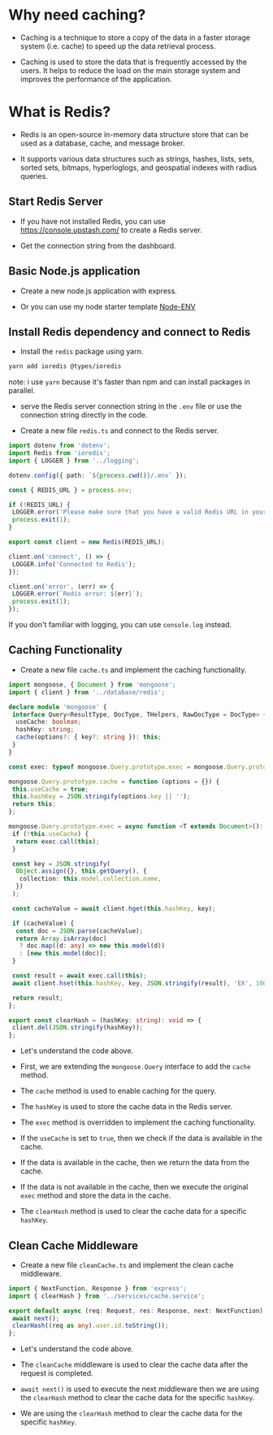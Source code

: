 # Why need caching?

- Caching is a technique to store a copy of the data in a faster storage system (i.e. cache) to speed up the data retrieval process.

- Caching is used to store the data that is frequently accessed by the users. It helps to reduce the load on the main storage system and improves the performance of the application.

# What is Redis?

- Redis is an open-source in-memory data structure store that can be used as a database, cache, and message broker.

- It supports various data structures such as strings, hashes, lists, sets, sorted sets, bitmaps, hyperloglogs, and geospatial indexes with radius queries.

## Start Redis Server

- If you have not installed Redis, you can use <https://console.upstash.com/> to create a Redis server.

- Get the connection string from the dashboard.

## Basic Node.js application

- Create a new node.js application with express.

- Or you can use my node starter template [Node-ENV](https://github.com/Adosh74/Node-Env)

## Install Redis dependency and connect to Redis

- Install the `redis` package using yarn.

```bash
yarn add ioredis @types/ioredis
```

note: i use `yarn` because it's faster than npm and can install packages in parallel.

- serve the Redis server connection string in the `.env` file or use the connection string directly in the code.

- Create a new file `redis.ts` and connect to the Redis server.

```typescript
import dotenv from 'dotenv';
import Redis from 'ioredis';
import { LOGGER } from '../logging';

dotenv.config({ path: `${process.cwd()}/.env` });

const { REDIS_URL } = process.env;

if (!REDIS_URL) {
 LOGGER.error('Please make sure that you have a valid Redis URL in your .env file');
 process.exit(1);
}

export const client = new Redis(REDIS_URL);

client.on('connect', () => {
 LOGGER.info('Connected to Redis');
});

client.on('error', (err) => {
 LOGGER.error(`Redis error: ${err}`);
 process.exit(1);
});
```

If you don't familiar with logging, you can use `console.log` instead.

## Caching Functionality

- Create a new file `cache.ts` and implement the caching functionality.

```typescript
import mongoose, { Document } from 'mongoose';
import { client } from '../database/redis';

declare module 'mongoose' {
 interface Query<ResultType, DocType, THelpers, RawDocType = DocType> {
  useCache: boolean;
  hashKey: string;
  cache(options?: { key?: string }): this;
 }
}

const exec: typeof mongoose.Query.prototype.exec = mongoose.Query.prototype.exec;

mongoose.Query.prototype.cache = function (options = {}) {
 this.useCache = true;
 this.hashKey = JSON.stringify(options.key || '');
 return this;
};

mongoose.Query.prototype.exec = async function <T extends Document>(): Promise<T[]> {
 if (!this.useCache) {
  return exec.call(this);
 }

 const key = JSON.stringify(
  Object.assign({}, this.getQuery(), {
   collection: this.model.collection.name,
  })
 );

 const cacheValue = await client.hget(this.hashKey, key);

 if (cacheValue) {
  const doc = JSON.parse(cacheValue);
  return Array.isArray(doc)
   ? doc.map((d: any) => new this.model(d))
   : [new this.model(doc)];
 }

 const result = await exec.call(this);
 await client.hset(this.hashKey, key, JSON.stringify(result), 'EX', 1000);

 return result;
};

export const clearHash = (hashKey: string): void => {
 client.del(JSON.stringify(hashKey));
};
```

- Let's understand the code above.

- First, we are extending the `mongoose.Query` interface to add the `cache` method.

- The `cache` method is used to enable caching for the query.

- The `hashKey` is used to store the cache data in the Redis server.

- The `exec` method is overridden to implement the caching functionality.

- If the `useCache` is set to `true`, then we check if the data is available in the cache.

- If the data is available in the cache, then we return the data from the cache.

- If the data is not available in the cache, then we execute the original `exec` method and store the data in the cache.

- The `clearHash` method is used to clear the cache data for a specific `hashKey`.

## Clean Cache Middleware

- Create a new file `cleanCache.ts` and implement the clean cache middleware.

```typescript
import { NextFunction, Response } from 'express';
import { clearHash } from '../services/cache.service';

export default async (req: Request, res: Response, next: NextFunction) => {
 await next();
 clearHash((req as any).user.id.toString());
};
```

- Let's understand the code above.

- The `cleanCache` middleware is used to clear the cache data after the request is completed.

- `await next()` is used to execute the next middleware then we are using the `clearHash` method to clear the cache data for the specific `hashKey`.

- We are using the `clearHash` method to clear the cache data for the specific `hashKey`.
